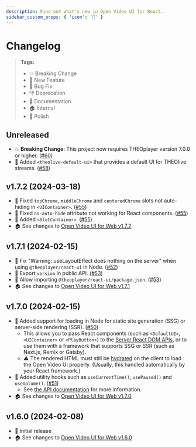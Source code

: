 ```yaml
---
description: Find out what's new in Open Video UI for React.
sidebar_custom_props: { 'icon': '📰' }
---
```


# Changelog

> **Tags:**
>
> -   💥 Breaking Change
> -   🚀 New Feature
> -   🐛 Bug Fix
> -   👎 Deprecation
> -   📝 Documentation
> -   🏠 Internal
> -   💅 Polish

## Unreleased

-   💥 **Breaking Change**: This project now requires THEOplayer version 7.0.0 or higher. ([#60](https://github.com/THEOplayer/web-ui/pull/60))
-   🚀 Added `<theolive-default-ui>` that provides a default UI for THEOlive streams. ([#58](https://github.com/THEOplayer/web-ui/pull/58))


## v1.7.2 (2024-03-18)

-   🐛 Fixed `topChrome`, `middleChrome` and `centeredChrome` slots not auto-hiding in `<UIContainer>`. ([#55](https://github.com/THEOplayer/web-ui/pull/55))
-   🐛 Fixed `no-auto-hide` attribute not working for React components. ([#55](https://github.com/THEOplayer/web-ui/pull/55))
-   🚀 Added `<SlotContainer>`. ([#55](https://github.com/THEOplayer/web-ui/pull/55))
-   🏠 See changes to [Open Video UI for Web v1.7.2](https://github.com/THEOplayer/web-ui/blob/v1.7.2/CHANGELOG.md)

## v1.7.1 (2024-02-15)

-   🐛 Fix "Warning: useLayoutEffect does nothing on the server" when using `@theoplayer/react-ui` in Node. ([#52](https://github.com/THEOplayer/web-ui/pull/52))
-   💅 Export `version` in public API. ([#53](https://github.com/THEOplayer/web-ui/pull/53))
-   💅 Allow importing `@theoplayer/react-ui/package.json`. ([#53](https://github.com/THEOplayer/web-ui/pull/53))
-   🏠 See changes to [Open Video UI for Web v1.7.1](https://github.com/THEOplayer/web-ui/blob/v1.7.1/CHANGELOG.md)

## v1.7.0 (2024-02-15)

-   🚀 Added support for loading in Node for static site generation (SSG) or server-side rendering (SSR). ([#50](https://github.com/THEOplayer/web-ui/pull/50))
    -   This allows you to pass React components (such as `<DefaultUI>`, `<UIContainer>` or `<PlayButton>`) to the [Server React DOM APIs](https://react.dev/reference/react-dom/server), or to use them with a framework that supports SSG or SSR (such as Next.js, Remix or Gatsby).
    -   ⚠️ The rendered HTML must still be [hydrated](https://react.dev/reference/react-dom/client/hydrateRoot#hydrating-server-rendered-html) on the client to load the Open Video UI properly. (Usually, this handled automatically by your React framework.)
-   🚀 Added utility hooks such as `useCurrentTime()`, `usePaused()` and `useVolume()`. ([#51](https://github.com/THEOplayer/web-ui/pull/51))
    -   See [the API documentation](https://theoplayer.github.io/web-ui/react-api/) for more information.
-   🏠 See changes to [Open Video UI for Web v1.7.0](https://github.com/THEOplayer/web-ui/blob/v1.7.0/CHANGELOG.md)

## v1.6.0 (2024-02-08)

-   🚀 Initial release
-   🏠 See changes to [Open Video UI for Web v1.6.0](https://github.com/THEOplayer/web-ui/blob/v1.6.0/CHANGELOG.md)
